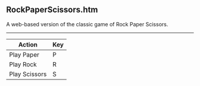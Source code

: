 RockPaperScissors.htm
---------------------

A web-based version of the classic game of Rock Paper Scissors.

---

Action        | Key
--------------|----
Play Paper    | P
Play Rock     | R
Play Scissors | S

